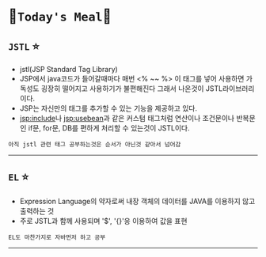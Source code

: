 # **🍔`Today's Meal`🍔**

## `JSTL` ⭐️

- jstl(JSP Standard Tag Library)
- JSP에서 java코드가 들어갈때마다 매번 <% ~~ %> 이 태그를 넣어 사용하면 가독성도 굉장히 떨어지고 사용하기가 불편해진다 그래서 나온것이 JSTL라이브러리이다.
- JSP는 자신만의 태그를 추가할 수 있는 기능을 제공하고 있다.
- <jsp:include>나 <jsp:usebean>과 같은 커스텀 태그처럼 연산이나 조건문이나 반복문인 if문, for문, DB를 편하게 처리할 수 있는것이 JSTL이다.

```
아직 jstl 관련 태그 공부하는것은 순서가 아닌것 같아서 넘어감
```

---

## `EL` ⭐️

- Expression Language의 약자로써 내장 객체의 데이터를 JAVA를 이용하지 않고 출력하는 것
- 주로 JSTL과 함께 사용되며 '$', '{}'응 이용하여 값을 표현

```
EL도 마찬가지로 자바먼저 하고 공부
```

---
